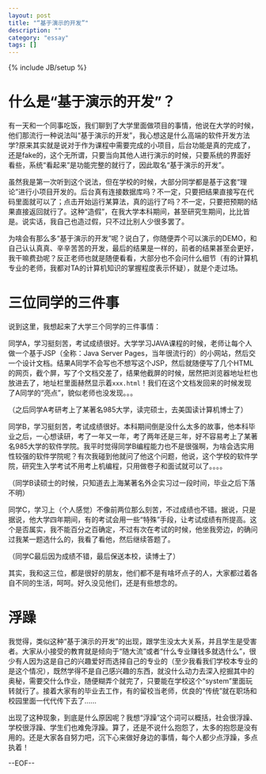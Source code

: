```yaml
---
layout: post
title: "“基于演示的开发”"
description: ""
category: "essay"
tags: []
---
```

{% include JB/setup %}

什么是“基于演示的开发”？
========================

有一天和一个同事吃饭，我们聊到了大学里面做项目的事情，他说在大学的时候，他们那流行一种说法叫“基于演示的开发”，我心想这是什么高端的软件开发方法学?原来其实就是说对于作为课程中需要完成的小项目，后台功能是真的完成了，还是fake的，这个无所谓，只要当向其他人进行演示的时候，只要系统的界面好看些，系统“看起来”是功能完整的就行了，因此取名“基于演示的开发”。

虽然我是第一次听到这个说法，但在学校的时候，大部分同学都是基于这套“理论”进行小项目开发的。后台真有连接数据库吗？不一定，只要把结果直接写在代码里面就可以了；点击开始运行某算法，真的运行了吗？不一定，只要把预期的结果直接返回就行了。这种“造假”，在我大学本科期间，甚至研究生期间，比比皆是。说实话，我自己也造过假，只不过比别人少很多罢了。

 为啥会有那么多“基于演示的开发”呢？说白了，你随便弄个可以演示的DEMO，和自己认认真真、辛辛苦苦的开发，最后的结果是一样的，前者的结果甚至会更好，我干嘛费劲呢？反正老师也就是随便看看，大部分也不会问什么细节（有的计算机专业的老师，我都对TA的计算机知识的掌握程度表示怀疑），就是个走过场。

三位同学的三件事
=================

说到这里，我想起来了大学三个同学的三件事情：

同学A，学习挺刻苦，考试成绩很好。大学学习JAVA课程的时候，老师让每个人做一个基于JSP（全称：Java Server Pages，当年很流行的）的小网站，然后交一个设计文档。结果A同学不会写也不想写这个JSP，然后就随便写了几个HTML的网页，截个屏，写了个文档交差了，结果他截屏的时候，居然把浏览器地址栏也放进去了，地址栏里面赫然显示着`xxx.html`！我们在这个文档发回来的时候发现了A同学的“亮点”，貌似老师也没发现。。。

（之后同学A考研考上了某著名985大学，读完硕士，去美国读计算机博士了）

同学B，学习挺刻苦，考试成绩很好。本科期间倒是没什么太多的故事，他本科毕业之后，一心想读研，考了一年又一年，考了两年还是三年，好不容易考上了某著名985大学的软件学院。我平时觉得同学B编程能力也不是很强啊，为啥会选实用性较强的软件学院呢？有次我碰到他就问了他这个问题，他说，这个学校的软件学院，研究生入学考试不用考上机编程，只用做卷子和面试就可以了。。。。

（同学B读硕士的时候，只知道去上海某著名外企实习过一段时间，毕业之后下落不明）

同学C，学习上（个人感觉）不像前两位那么刻苦，不过成绩也不错。据说，只是据说，他大学四年期间，有的考试会用一些“特殊”手段，让考试成绩有所提高。这个是否属实，我不能百分之百确定，不过有次在考试的时候，他坐我旁边，的确问过我某一题选什么的，我看了看他，然后继续答题了。

（同学C最后因为成绩不错，最后保送本校，读博士了）

其实，我和这三位，都是很好的朋友，他们都不是有啥坏点子的人，大家都过着各自不同的生活，呵呵。好久没见他们，还是有些想念的。

浮躁
===============

我觉得，类似这种“基于演示的开发”的出现，跟学生没太大关系，并且学生是受害者。大家从小接受的教育就是倾向于“随大流”或者“什么专业赚钱多就选什么”，很少有人因为这是自己的兴趣爱好而选择自己的专业的（至少我看我们学校本专业的是这个情况），既然学得不是自己感兴趣的东西，就没什么动力去深入挖掘其中的奥秘，需要交什么作业，随便糊弄个就完了，只要能在学校这个“system”里面玩转就行了。接着大家有的毕业去工作，有的留校当老师，优良的“传统”就在职场和校园里面一代代传下去了……

出现了这种现象，到底是什么原因呢？我想“浮躁”这个词可以概括，社会很浮躁、学校很浮躁、学生们也难免浮躁。算了，还是不说什么抱怨了，太多的抱怨是没有用的。还是大家各自努力吧，沉下心来做好身边的事情，每个人都少点浮躁，多点执着！

--EOF--


